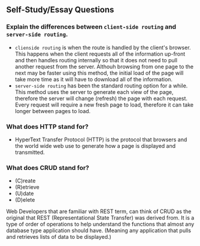 ## Self-Study/Essay Questions

### Explain the differences between `client-side routing` and `server-side routing`.

* `clienside routing` is when the route is handled by the client's browser. This happens when the client requests all of the information up-front and then handles routing internally so that it does not need to pull another request from the server. Althouh browsing from one page to the next may be faster using this method, the initial load of the page will take more time as it will have to download all of the information.
* `server-side routing` has been the standard routing option for a while. This method uses the server to generate each view of the page, therefore the server will change (refresh) the page with each request. Every request will require a new fresh page to load, therefore it can take longer between pages to load.

### What does HTTP stand for?

* HyperText Transfer Protocol (HTTP) is the protocol that browsers and the world wide web use to generate how a page is displayed and transmitted. 

### What does CRUD stand for?

* (C)reate 
* (R)etrieve
* (U)date
* (D)elete

Web Developers that are familiar with REST term, can think of CRUD as the original that REST (Representational State Transfer) was derived from. It is a type of order of operations to help understand the functions that almost any database type application should have. (Meaning any application that pulls and retrieves lists of data to be displayed.) 